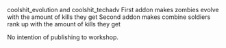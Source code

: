coolshit_evolution and coolshit_techadv
First addon makes zombies evolve with the amount of kills they get
Second addon makes combine soldiers rank up with the amount of kills they get

No intention of publishing to workshop.

